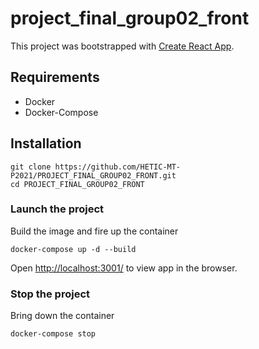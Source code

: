 # project_final_group02_front

This project was bootstrapped with [Create React App](https://github.com/facebook/create-react-app).

## Requirements

- Docker
- Docker-Compose

## Installation

```shell
git clone https://github.com/HETIC-MT-P2021/PROJECT_FINAL_GROUP02_FRONT.git
cd PROJECT_FINAL_GROUP02_FRONT
```

### Launch the project

Build the image and fire up the container

```shell
docker-compose up -d --build
```

Open [http://localhost:3001/](http://localhost:3001/) to view app in the browser.

### Stop the project

Bring down the container

```shell
docker-compose stop
```
